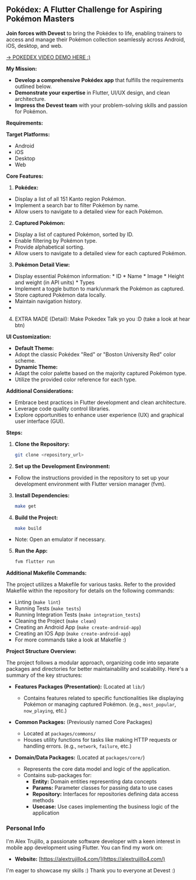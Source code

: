 ## Pokédex: A Flutter Challenge for Aspiring Pokémon Masters

**Join forces with Devest** to bring the Pokédex to life, enabling trainers to access and manage their Pokémon collection seamlessly across Android, iOS, desktop, and web.

[ -> POKEDEX VIDEO DEMO HERE :)](pokedex.mov)

**My Mission:**

* **Develop a comprehensive Pokédex app** that fulfills the requirements outlined below.
* **Demonstrate your expertise** in Flutter, UI/UX design, and clean architecture.
* **Impress the Devest team** with your problem-solving skills and passion for Pokémon.

**Requirements:**

**Target Platforms:**
* Android
* iOS
* Desktop
* Web

**Core Features:**

1.  **Pokédex:**
   *   Display a list of all 151 Kanto region Pokémon.
   *   Implement a search bar to filter Pokémon by name.
   *   Allow users to navigate to a detailed view for each Pokémon.

2.  **Captured Pokémon:**
   *   Display a list of captured Pokémon, sorted by ID.
   *   Enable filtering by Pokémon type.
   *   Provide alphabetical sorting.
   *   Allow users to navigate to a detailed view for each captured Pokémon.

3.  **Pokémon Detail View:**
   *   Display essential Pokémon information:
      *   ID
      *   Name
      *   Image
      *   Height and weight (in API units)
      *   Types
   *   Implement a toggle button to mark/unmark the Pokémon as captured.
   *   Store captured Pokémon data locally.
   *   Maintain navigation history. 
   * 
4. EXTRA MADE (Detail): Make Pokedex Talk yo you :D (take a look at hear btn)

**UI Customization:**

*   **Default Theme:**
   *   Adopt the classic Pokédex "Red" or "Boston University Red" color scheme.
*   **Dynamic Theme:**
   *   Adapt the color palette based on the majority captured Pokémon type.
   *   Utilize the provided color reference for each type.

**Additional Considerations:**

*   Embrace best practices in Flutter development and clean architecture.
*   Leverage code quality control libraries.
*   Explore opportunities to enhance user experience (UX) and graphical user interface (GUI).

**Steps:**

1.  **Clone the Repository:**
    ```bash
    git clone <repository_url>
    ```

2.  **Set up the Development Environment:**
   * Follow the instructions provided in the repository to set up your development environment with Flutter version manager (fvm).

3.  **Install Dependencies:**
    ```bash
    make get
    ```

4.  **Build the Project:**
    ```bash
    make build
    ```
   * Note: Open an emulator if necessary.

5.  **Run the App:**
    ```bash
    fvm flutter run
    ```

**Additional Makefile Commands:**

The project utilizes a Makefile for various tasks. Refer to the provided Makefile within the repository for details on the following commands:

* Linting (`make lint`)
* Running Tests (`make tests`)
* Running Integration Tests (`make integration_tests`)
* Cleaning the Project (`make clean`)
* Creating an Android App  (`make create-android-app`)
* Creating an IOS App (`make create-android-app`)
* For more commands take a look at Makefile :) 

**Project Structure Overview:**

The project follows a modular approach, organizing code into separate packages and directories for better maintainability and scalability. Here's a summary of the key structures:

* **Features Packages (Presentation):** (Located at `lib/`)
   * Contains features related to specific functionalities like displaying Pokémon or managing captured Pokémon. (e.g., `most_popular`, `now_playing`, etc.)

* **Common Packages:** (Previously named Core Packages)
   * Located at `packages/commons/`
   * Houses utility functions for tasks like making HTTP requests or handling errors. (e.g., `network`, `failure`, etc.)

* **Domain/Data Packages:** (Located at `packages/core/`)
   * Represents the core data model and logic of the application.
   * Contains sub-packages for:
      * **Entity:** Domain entities representing data concepts 
      * **Params:** Parameter classes for passing data to use cases 
      * **Repository:** Interfaces for repositories defining data access methods 
      * **Usecase:** Use cases implementing the business logic of the application 

### Personal Info

I'm Alex Trujillo, a passionate software developer with a keen interest in mobile app development
using Flutter. You can find my work on:

* **Website:** [https://alextrujillo4.com/](https://alextrujillo4.com/)

I'm eager to showcase my skills :) Thank you to everyone at Devest :)
